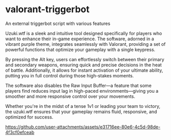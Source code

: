 # valorant-triggerbot
An external triggerbot script with various features


Uzuki.wtf is a sleek and intuitive tool designed specifically for players who want to enhance their in-game experience. The software, adorned in a vibrant purple theme, integrates seamlessly with Valorant, providing a set of powerful functions that optimize your gameplay with a single keypress.

By pressing the Alt key, users can effortlessly switch between their primary and secondary weapons, ensuring quick and precise decisions in the heat of battle. Additionally, it allows for instant activation of your ultimate ability, putting you in full control during those high-stakes moments.

The software also disables the Raw Input Buffer—a feature that some players find reduces input lag in high-paced environments—giving you a smoother and more responsive control over your movements.

Whether you're in the midst of a tense 1v1 or leading your team to victory, the uzuki.wtf ensures that your gameplay remains fluid, responsive, and optimized for success.


https://github.com/user-attachments/assets/e31716ee-80e6-4c5d-98de-4f3cf0efceab

